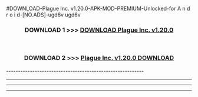#DOWNLOAD-Plague Inc. v1.20.0-APK-MOD-PREMIUM-Unlocked-for A n d r o i d-[NO.ADS]-ugd6v ugd6v 



<div align="center">

<h3>DOWNLOAD 1 >>> <a href="https://getmod2.web.app/?judul=Plague Inc. v1.20.0">DOWNLOAD Plague Inc. v1.20.0</a></h3><br>

<h3>DOWNLOAD 2 >>> <a href="https://getmod2.web.app/?judul=Plague Inc. v1.20.0">Plague Inc. v1.20.0 DOWNLOAD </a></h3>

</div>
----------------------------------------------------------

----------------------------------------------------------

----------------------------------------------------------

----------------------------------------------------------



